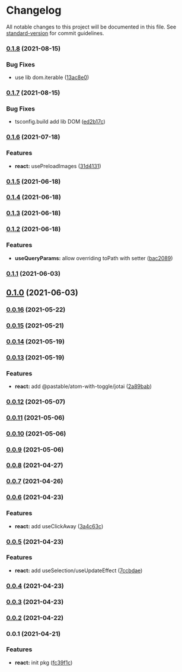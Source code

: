 # Changelog

All notable changes to this project will be documented in this file. See [standard-version](https://github.com/conventional-changelog/standard-version) for commit guidelines.

### [0.1.8](https://github.com/astahmer/pastable/compare/@pastable/react@0.1.7...@pastable/react@0.1.8) (2021-08-15)


### Bug Fixes

* use lib dom.iterable ([13ac8e0](https://github.com/astahmer/pastable/commit/13ac8e011a1bf997d7fae052c4232a5ffeb5b9ae))

### [0.1.7](https://github.com/astahmer/pastable/compare/@pastable/react@0.1.6...@pastable/react@0.1.7) (2021-08-15)


### Bug Fixes

* tsconfig.build add lib DOM ([ed2b17c](https://github.com/astahmer/pastable/commit/ed2b17cec4123846108ea4c26a2a8b7f4e0f0810))

### [0.1.6](https://github.com/astahmer/pastable/compare/@pastable/react@0.1.5...@pastable/react@0.1.6) (2021-07-18)


### Features

* **react:** usePreloadImages ([31d4131](https://github.com/astahmer/pastable/commit/31d4131e2a0fefe2d2f83c73b383f8d8de17f2ab))

### [0.1.5](https://github.com/astahmer/pastable/compare/@pastable/react@0.1.4...@pastable/react@0.1.5) (2021-06-18)

### [0.1.4](https://github.com/astahmer/pastable/compare/@pastable/react@0.1.3...@pastable/react@0.1.4) (2021-06-18)

### [0.1.3](https://github.com/astahmer/pastable/compare/@pastable/react@0.1.2...@pastable/react@0.1.3) (2021-06-18)

### [0.1.2](https://github.com/astahmer/pastable/compare/@pastable/react@0.1.1...@pastable/react@0.1.2) (2021-06-18)


### Features

* **useQueryParams:** allow overriding toPath with setter ([bac2089](https://github.com/astahmer/pastable/commit/bac20891d1656489ea2c2c6086e7ce589349496d))

### [0.1.1](https://github.com/astahmer/pastable/compare/@pastable/react@0.1.0...@pastable/react@0.1.1) (2021-06-03)

## [0.1.0](https://github.com/astahmer/pastable/compare/@pastable/react@0.0.16...@pastable/react@0.1.0) (2021-06-03)

### [0.0.16](https://github.com/astahmer/pastable/compare/@pastable/react@0.0.15...@pastable/react@0.0.16) (2021-05-22)

### [0.0.15](https://github.com/astahmer/pastable/compare/@pastable/react@0.0.14...@pastable/react@0.0.15) (2021-05-21)

### [0.0.14](https://github.com/astahmer/pastable/compare/@pastable/react@0.0.13...@pastable/react@0.0.14) (2021-05-19)

### [0.0.13](https://github.com/astahmer/pastable/compare/@pastable/react@0.0.12...@pastable/react@0.0.13) (2021-05-19)


### Features

* **react:** add @pastable/atom-with-toggle/jotai ([2a89bab](https://github.com/astahmer/pastable/commit/2a89babfd89bc8fe554e1edb190325fa1cc2edd6))

### [0.0.12](https://github.com/astahmer/pastable/compare/@pastable/react@0.0.11...@pastable/react@0.0.12) (2021-05-07)

### [0.0.11](https://github.com/astahmer/pastable/compare/@pastable/react@0.0.10...@pastable/react@0.0.11) (2021-05-06)

### [0.0.10](https://github.com/astahmer/pastable/compare/@pastable/react@0.0.9...@pastable/react@0.0.10) (2021-05-06)

### [0.0.9](https://github.com/astahmer/pastable/compare/@pastable/react@0.0.8...@pastable/react@0.0.9) (2021-05-06)

### [0.0.8](https://github.com/astahmer/pastable/compare/@pastable/react@0.0.7...@pastable/react@0.0.8) (2021-04-27)

### [0.0.7](https://github.com/astahmer/pastable/compare/@pastable/react@0.0.6...@pastable/react@0.0.7) (2021-04-26)

### [0.0.6](https://github.com/astahmer/pastable/compare/@pastable/react@0.0.5...@pastable/react@0.0.6) (2021-04-23)


### Features

* **react:** add useClickAway ([3a4c63c](https://github.com/astahmer/pastable/commit/3a4c63cb48a0a734f0b0797d02014674e8728eb4))

### [0.0.5](https://github.com/astahmer/pastable/compare/@pastable/react@0.0.4...@pastable/react@0.0.5) (2021-04-23)


### Features

* **react:** add useSelection/useUpdateEffect ([7ccbdae](https://github.com/astahmer/pastable/commit/7ccbdae7f51726a211efc7692a78ffe6d8178721))

### [0.0.4](https://github.com/astahmer/pastable/compare/@pastable/react@0.0.2...@pastable/react@0.0.4) (2021-04-23)

### [0.0.3](https://github.com/astahmer/pastable/compare/@pastable/react@0.0.2...@pastable/react@0.0.3) (2021-04-23)

### [0.0.2](https://github.com/astahmer/pastable/compare/@pastable/react@0.0.1...@pastable/react@0.0.2) (2021-04-22)

### 0.0.1 (2021-04-21)


### Features

* **react:** init pkg ([fc39f1c](https://github.com/astahmer/pastable/commit/fc39f1ca3a57f99bc56490a5a94b4e382b66be3f))
